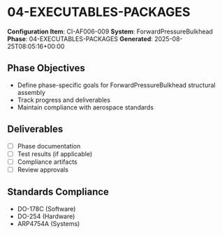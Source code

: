 # 04-EXECUTABLES-PACKAGES

**Configuration Item**: CI-AF006-009
**System**: ForwardPressureBulkhead
**Phase**: 04-EXECUTABLES-PACKAGES
**Generated**: 2025-08-25T08:05:16+00:00

## Phase Objectives
- Define phase-specific goals for ForwardPressureBulkhead structural assembly
- Track progress and deliverables
- Maintain compliance with aerospace standards

## Deliverables
- [ ] Phase documentation
- [ ] Test results (if applicable)
- [ ] Compliance artifacts
- [ ] Review approvals

## Standards Compliance
- DO-178C (Software)
- DO-254 (Hardware)
- ARP4754A (Systems)

